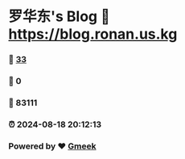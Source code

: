 # 罗华东's Blog :link: https://blog.ronan.us.kg 
### :page_facing_up: [33](https://blog.ronan.us.kg/tag.html) 
### :speech_balloon: 0 
### :hibiscus: 83111 
### :alarm_clock: 2024-08-18 20:12:13 
### Powered by :heart: [Gmeek](https://github.com/Meekdai/Gmeek)
